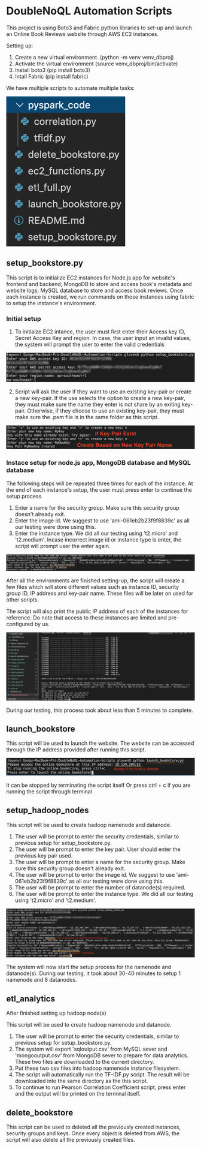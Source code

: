 # DoubleNoQL Automation Scripts

This project is using Boto3 and Fabric python libraries to set-up and launch an Online Book Reviews website through AWS EC2 instances. 

Setting up:
1. Create a new virtual environment. (python -m venv venv_dbproj)
2. Activate the virtual environment (source venv_dbproj/bin/activate) 
3. Install boto3 (pip install boto3)
4. Intall Fabric (pip install fabric)

We have multiple scripts to automate multiple tasks:

![list for scripts and folders](/image_reference/01.png)

## setup_bookstore.py

This script is to initialize EC2 instances for Node.js app for website's frontend and backend; MongoDB to store and access book's metadata and website logs; MySQL database to store and access book reviews. Once each instance is created, we run commands on those instances using fabric to setup the instance's environment.

### Initial setup

1. To initialze EC2 intance, the user must first enter their Access key ID, Secret Access Key and region. In case, the user input an invalid values, the system will prompt the user to enter the valid credentials

![aws_credentials](/image_reference/02.png)

2. Script will ask the user if they want to use an existing key-pair or create a new key-pair. If the use selects the option to create a new key-pair, they must make sure the name they enter is not share by an exiting key-pair. Otherwise, if they choose to use an existing key-pair, they must make sure the .pem file is in the same folder as this script.

![key-pair](/image_reference/03.png)

### Instace setup for node.js app, MongoDB database and MySQL database
The following steps will be repeated three times for each of the instance. At the end of each instance's setup, the user must press enter to continue the setup process
1. Enter a name for the security group. Make sure this security group doesn't already exit.
2. Enter the image id. We suggest to use 'ami-061eb2b23f9f8839c' as all our testing were done using this.
3. Enter the instance type. We did all our testing using 't2.micro' and 't2.medium'.
Incase incorrect image id or instance type is enter, the script will prompt user the enter again.

![instance setup](/image_reference/04.png)

After all the environments are finished setting-up, the script will create a few files which will store different values such as instance ID, security group ID, IP address and key-pair name. These files will be later on used for other scripts.

The script will also print the public IP address of each of the instances for reference. Do note that access to these instances are limited and pre-configured by us.

![instance setup_finish](/image_reference/05.png)

During our testing, this process took about less than 5 minutes to complete.

## launch_bookstore

This script will be used to launch the website. The website can be accessed through the IP address provided after running this script.

![launch website](/image_reference/06.png)

It can be stopped by terminating the script itself Or press ctrl + c if you are running the script through terminal


## setup_hadoop_nodes

This script will be used to create hadoop namenode and datanode.

1. The user will be prompt to enter the security credentials, similar to previous setup for setup_bookstore.py. 
2. The user will be prompt to enter the key pair. User should enter the previous key pair used.
3. The user will be prompt to enter a name for the security group. Make sure this security group doesn't already exit.
4. The user will be prompt to enter the image id. We suggest to use 'ami-061eb2b23f9f8839c' as all our testing were done using this.
5. The user will be prompt to enter the number of datanode(s) required. 
6. The user will be prompt to enter the instance type. We did all our testing using 't2.micro' and 't2.medium'.

![launch website](/image_reference/07.png)

The system will now start the setup process for the namenode and datanode(s). During our testing, it took about 30-40 minutes to setup 1 namenode and 8 datanodes.

## etl_analytics

After finished setting up hadoop node(s)

This script will be used to create hadoop namenode and datanode.

1. The user will be prompt to enter the security credentials, similar to previous setup for setup_bookstore.py. 
2. The system will export 'sqloutput.csv' from MySQL sever and 'mongooutput.csv' from MongoDB sever to prepare for data analytics. These two files are downloaded to the current directory.
3. Put these two csv files into hadoop namenode instance filesystem.
4. The script will automatically run the TF-IDF.py script. The result will be downloaded into the same directory as the this script.
5. To continue to run Pearson Correlation Coefficient script, press enter and the output will be printed on the terminal itself.

## delete_bookstore

This script can be used to deleted all the previously created instances, security groups and keys. Once every object is deleted from AWS, the script will also delete all the previously created files. 
